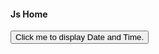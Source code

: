 #### Js Home ####
<button type="button"
onclick="document.getElementById('demo').innerHTML = Date()">
Click me to display Date and Time.</button>
